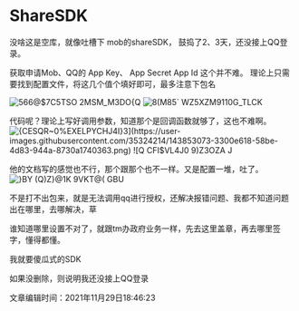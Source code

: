 # ShareSDK

没啥这是空库，就像吐槽下 mob的shareSDK，
鼓捣了2、3天，还没接上QQ登录。

获取申请Mob、QQ的 App Key、 App Secret  App Id 这个并不难。
理论上只需要找到配置文件，将这几个值个填好即可，最多注意下包名

![566@$7C5TSO 2MSM_M3DO{Q](https://user-images.githubusercontent.com/35324214/143852660-cba64239-a9f2-4ba2-8067-973239af93af.png)
![8(M85` WZ5XZM9110G_TLCK](https://user-images.githubusercontent.com/35324214/143852659-452d6311-8ceb-4777-a2d8-b435a338b97b.png)



代码呢？理论上写好调用参数，知道那个是回调函数就够了，这也不难啊。
![{CESQR~0%EXELPYCH`J4I}3](https://user-images.githubusercontent.com/35324214/143853073-3300e618-58be-4d83-944a-8730a1740363.png)
![Q CFI$VL4J0 9)Z3OZA` J](https://user-images.githubusercontent.com/35324214/143853213-00498343-2342-48cb-8d15-6c8d8fdcdf1e.png)



他的文档写的感觉也不行，那个跟那个也不一样。又是配置一堆，吐了。
![}BY (Q)Z}@1K 9VKT@( GBU](https://user-images.githubusercontent.com/35324214/143853552-e3ba1885-24ae-403e-87cf-a498dd0906ec.png)

不是打不出包来，就是无法调用qq进行授权，还解决报错问题、我都不知道问题出在哪里，去哪解决，草

谁知道哪里设置不对了，就跟tm办政府业务一样，先去这里盖章，再去哪里签字，懂得都懂。

我就要傻瓜式的SDK

如果没删除，则说明我还没接上QQ登录

文章编辑时间：2021年11月29日18:46:23
